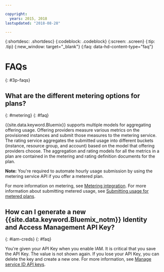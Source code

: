 ```yaml
---

copyright:
  years: 2015, 2018
lastupdated: "2018-08-28"

---
```


{:shortdesc: .shortdesc}
{:codeblock: .codeblock}
{:screen: .screen}
{:tip: .tip}
{:new_window: target="_blank"}
{:faq: data-hd-content-type="faq"}

# FAQs
{: #3p-faqs}

## What are the different metering options for plans?
{: #metering}
{: #faq}

{{site.data.keyword.Bluemix}} supports multiple models for aggregating offering usage. Offering providers measure various metrics on the provisioned instances and submit those measures to the metering service. The rating service aggregates the submitted usage into different buckets (instance, resource group, and account) based on the model that offering providers choose. The aggregation and rating models for all the metrics in a plan are contained in the metering and rating definition documents for the plan.

**Note:** You're required to automate hourly usage submission by using the metering service API if you offer a metered plan.

For more information on metering, see [Metering integration](/docs/third-party/metering.html#meteringintera). For more information about submitting metered usage, see [Submitting usage for metered plans](/docs/third-party/submitusage.html#submitusage).

## How can I generate a new {{site.data.keyword.Bluemix_notm}} Identity and Access Management API Key?
{: #iam-creds}
{: #faq}

You're given your API Key when you enable IAM. It is critical that you save the API Key. The value is not shown again. If you lose your API Key, you can delete the key and create a new one. For more information, see [Manage service ID API keys](/docs/iam/serviceid_keys.html#serviceidapikeys). 


